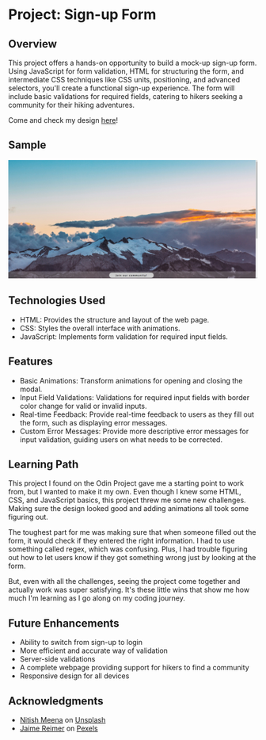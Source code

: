 # Project: Sign-up Form

## Overview

This project offers a hands-on opportunity to build a mock-up sign-up form. Using JavaScript for form validation, HTML for structuring the form, and intermediate CSS techniques like CSS units, positioning, and advanced selectors, you'll create a functional sign-up experience. The form will include basic validations for required fields, catering to hikers seeking a community for their hiking adventures.

Come and check my design [here](https://krig6.github.io/odin-sign-up-form/)!

## Sample

![Sample](./image/sign-up-sample.png)

## Technologies Used

- HTML: Provides the structure and layout of the web page.
- CSS: Styles the overall interface with animations.
- JavaScript: Implements form validation for required input fields.

## Features

- Basic Animations: Transform animations for opening and closing the modal.
- Input Field Validations: Validations for required input fields with border color change for valid or invalid inputs.
- Real-time Feedback: Provide real-time feedback to users as they fill out the form, such as displaying error messages.
- Custom Error Messages: Provide more descriptive error messages for input validation, guiding users on what needs to be corrected.

## Learning Path

This project I found on the Odin Project gave me a starting point to work from, but I wanted to make it my own. Even though I knew some HTML, CSS, and JavaScript basics, this project threw me some new challenges. Making sure the design looked good and adding animations all took some figuring out.

The toughest part for me was making sure that when someone filled out the form, it would check if they entered the right information. I had to use something called regex, which was confusing. Plus, I had trouble figuring out how to let users know if they got something wrong just by looking at the form.

But, even with all the challenges, seeing the project come together and actually work was super satisfying. It's these little wins that show me how much I'm learning as I go along on my coding journey.

## Future Enhancements

- Ability to switch from sign-up to login
- More efficient and accurate way of validation
- Server-side validations
- A complete webpage providing support for hikers to find a community
- Responsive design for all devices

## Acknowledgments

- [Nitish Meena](https://unsplash.com/@nitishm) on [Unsplash](https://unsplash.com/)<br>
- [Jaime Reimer](https://www.pexels.com/@jaime-reimer-1376930/) on [Pexels](https://www.pexels.com/)
